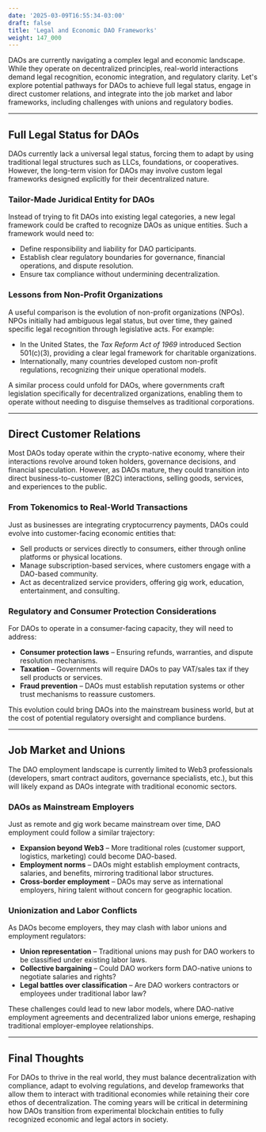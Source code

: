 ```yaml
---
date: '2025-03-09T16:55:34-03:00'
draft: false
title: 'Legal and Economic DAO Frameworks'
weight: 147_000
---
```


DAOs are currently navigating a complex legal and economic landscape. While they operate on decentralized principles, real-world interactions demand legal recognition, economic integration, and regulatory clarity. Let's explore potential pathways for DAOs to achieve full legal status, engage in direct customer relations, and integrate into the job market and labor frameworks, including challenges with unions and regulatory bodies.  

---

## **Full Legal Status for DAOs**  

DAOs currently lack a universal legal status, forcing them to adapt by using traditional legal structures such as LLCs, foundations, or cooperatives. However, the long-term vision for DAOs may involve custom legal frameworks designed explicitly for their decentralized nature.  

### **Tailor-Made Juridical Entity for DAOs**  
Instead of trying to fit DAOs into existing legal categories, a new legal framework could be crafted to recognize DAOs as unique entities. Such a framework would need to:  
- Define responsibility and liability for DAO participants.  
- Establish clear regulatory boundaries for governance, financial operations, and dispute resolution.  
- Ensure tax compliance without undermining decentralization.  

### **Lessons from Non-Profit Organizations**  
A useful comparison is the evolution of non-profit organizations (NPOs). NPOs initially had ambiguous legal status, but over time, they gained specific legal recognition through legislative acts. For example:  
- In the United States, the *Tax Reform Act of 1969* introduced Section 501(c)(3), providing a clear legal framework for charitable organizations.  
- Internationally, many countries developed custom non-profit regulations, recognizing their unique operational models.  

A similar process could unfold for DAOs, where governments craft legislation specifically for decentralized organizations, enabling them to operate without needing to disguise themselves as traditional corporations.  

---

## **Direct Customer Relations**  

Most DAOs today operate within the crypto-native economy, where their interactions revolve around token holders, governance decisions, and financial speculation. However, as DAOs mature, they could transition into direct business-to-customer (B2C) interactions, selling goods, services, and experiences to the public.  

### **From Tokenomics to Real-World Transactions**  
Just as businesses are integrating cryptocurrency payments, DAOs could evolve into customer-facing economic entities that:  
- Sell products or services directly to consumers, either through online platforms or physical locations.  
- Manage subscription-based services, where customers engage with a DAO-based community.  
- Act as decentralized service providers, offering gig work, education, entertainment, and consulting.  

### **Regulatory and Consumer Protection Considerations**  
For DAOs to operate in a consumer-facing capacity, they will need to address:  
- **Consumer protection laws** – Ensuring refunds, warranties, and dispute resolution mechanisms.  
- **Taxation** – Governments will require DAOs to pay VAT/sales tax if they sell products or services.  
- **Fraud prevention** – DAOs must establish reputation systems or other trust mechanisms to reassure customers.  

This evolution could bring DAOs into the mainstream business world, but at the cost of potential regulatory oversight and compliance burdens.  

---

## **Job Market and Unions**  

The DAO employment landscape is currently limited to Web3 professionals (developers, smart contract auditors, governance specialists, etc.), but this will likely expand as DAOs integrate with traditional economic sectors.  

### **DAOs as Mainstream Employers**  
Just as remote and gig work became mainstream over time, DAO employment could follow a similar trajectory:  
- **Expansion beyond Web3** – More traditional roles (customer support, logistics, marketing) could become DAO-based.  
- **Employment norms** – DAOs might establish employment contracts, salaries, and benefits, mirroring traditional labor structures.  
- **Cross-border employment** – DAOs may serve as international employers, hiring talent without concern for geographic location.  

### **Unionization and Labor Conflicts**  
As DAOs become employers, they may clash with labor unions and employment regulators:  
- **Union representation** – Traditional unions may push for DAO workers to be classified under existing labor laws.  
- **Collective bargaining** – Could DAO workers form DAO-native unions to negotiate salaries and rights?  
- **Legal battles over classification** – Are DAO workers contractors or employees under traditional labor law?  

These challenges could lead to new labor models, where DAO-native employment agreements and decentralized labor unions emerge, reshaping traditional employer-employee relationships.  

---

## **Final Thoughts**  

For DAOs to thrive in the real world, they must balance decentralization with compliance, adapt to evolving regulations, and develop frameworks that allow them to interact with traditional economies while retaining their core ethos of decentralization. The coming years will be critical in determining how DAOs transition from experimental blockchain entities to fully recognized economic and legal actors in society.  

